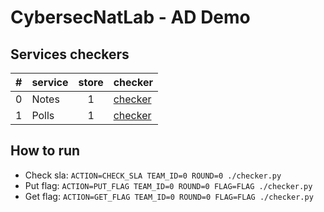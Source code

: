 # CybersecNatLab - AD Demo

## Services checkers

|  #  | service | store | checker                                  |
| :-: | :------ | :---: | ---------------------------------------- |
|  0  | Notes   |   1   | [checker](/checkers/service1/checker.py) |
|  1  | Polls   |   1   | [checker](/checkers/service2/checker.py) |

## How to run

- Check sla: `ACTION=CHECK_SLA TEAM_ID=0 ROUND=0 ./checker.py`
- Put flag: `ACTION=PUT_FLAG TEAM_ID=0 ROUND=0 FLAG=FLAG ./checker.py`
- Get flag: `ACTION=GET_FLAG TEAM_ID=0 ROUND=0 FLAG=FLAG ./checker.py`
